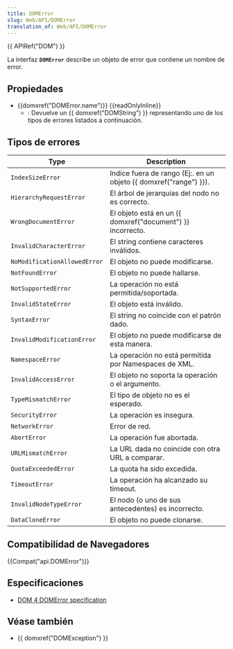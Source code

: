 ```yaml
---
title: DOMError
slug: Web/API/DOMError
translation_of: Web/API/DOMError
---
```

{{ APIRef("DOM") }}

La interfaz **`DOMError`** describe un objeto de error que contiene un nombre de error.

## Propiedades

- {{domxref("DOMError.name")}} {{readOnlyInline}}
  - : Devuelve un {{ domxref("DOMString") }} representando uno de los tipos de errores listados a continuación.

## Tipos de errores

| Type                         | Description                                                             |
| ---------------------------- | ----------------------------------------------------------------------- |
| `IndexSizeError`             | Indice fuera de rango (Ej:. en un objeto {{ domxref("range") }}). |
| `HierarchyRequestError`      | El árbol de jerarquías del nodo no es correcto.                         |
| `WrongDocumentError`         | El objeto está en un {{ domxref("document") }} incorrecto.       |
| `InvalidCharacterError`      | El string contiene caracteres inválidos.                                |
| `NoModificationAllowedError` | El objeto no puede modificarse.                                         |
| `NotFoundError`              | El objeto no puede hallarse.                                            |
| `NotSupportedError`          | La operación no está permitida/soportada.                               |
| `InvalidStateError`          | El objeto está inválido.                                                |
| `SyntaxError`                | El string no coincide con el patrón dado.                               |
| `InvalidModificationError`   | El objeto no puede modificarse de esta manera.                          |
| `NamespaceError`             | La operación no está permitida por Namespaces de XML.                   |
| `InvalidAccessError`         | El objeto no soporta la operación o el argumento.                       |
| `TypeMismatchError`          | El tipo de objeto no es el esperado.                                    |
| `SecurityError`              | La operación es insegura.                                               |
| `NetworkError`               | Error de red.                                                           |
| `AbortError`                 | La operación fue abortada.                                              |
| `URLMismatchError`           | La URL dada no coincide con otra URL a comparar.                        |
| `QuotaExceededError`         | La quota ha sido excedida.                                              |
| `TimeoutError`               | La operación ha alcanzado su timeout.                                   |
| `InvalidNodeTypeError`       | El nodo (o uno de sus antecedentes) es incorrecto.                      |
| `DataCloneError`             | El objeto no puede clonarse.                                            |

## Compatibilidad de Navegadores

{{Compat("api.DOMError")}}

## Especificaciones

- [DOM 4 DOMError specification](https://www.w3.org/TR/dom/#interface-domerror)

## Véase también

- {{ domxref("DOMException") }}
